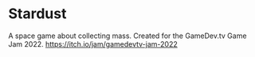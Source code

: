 # Stardust
A space game about collecting mass. Created for the GameDev.tv Game Jam 2022.
https://itch.io/jam/gamedevtv-jam-2022
